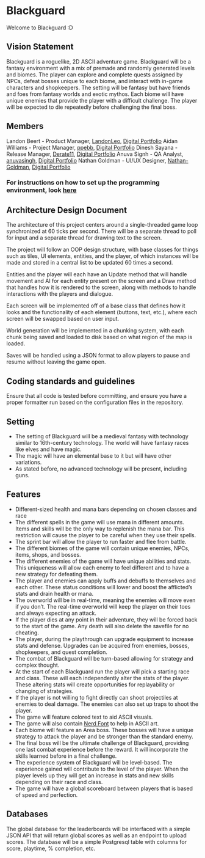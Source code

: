 ﻿# Blackguard

Welcome to Blackguard :D

## Vision Statement 
Blackguard is a roguelike, 2D ASCII adventure game. Blackguard will be a fantasy environment with a mix of premade and randomly generated levels and biomes. The player can explore and complete quests assigned by NPCs, defeat bosses unique to each biome, and interact with in-game characters and shopkeepers. The setting will be fantasy but have friends and foes from fantasy worlds and exotic mythos. Each biome will have unique enemies that provide the player with a difficult challenge. The player will be expected to die repeatedly before challenging the final boss.

## Members
Landon Beert - Product Manager, [LandonLeo](https://github.com/LandonLeo), [Digital Portfolio](https://codermerlin.academy/users/landon-beert/Digital%20Portfolio/index.html)
Aidan Williams - Project Manager, [ppebb](https://github.com/ppebb), [Digital Portfolio](https://codermerlin.academy/users/aidan-williams/Digital%20Portfolio/index.html)
Dinesh Sayana - Release Manager, [Derate11](https://github.com/Derate11), [Digital Portfolio](https://codermerlin.academy/users/dinesh-sayana/Digital%20Portfolio/index.html)
Anuva Signh - QA Analyst, [anuvasingh](https://github.com/anuvasingh), [Digital Portfolio](https://codermerlin.academy/users/anuva-singh/Digital%20Portfolio/index.html)
Nathan Goldman - UI/UX Designer, [Nathan-Goldman](https://github.com/Nathan-Goldman), [Digital Portfolio](https://codermerlin.academy/users/nathan-goldman/Digital%20Portfolio/index.html)

### For instructions on how to set up the programming environment, look [here](https://github.com/ppebb/isp2/blob/main/docs/setup.md)

## Architecture Design Document
The architecture of this project centers around a single-threaded game loop synchronized at 60 ticks per second. There will be a separate thread to poll for input and a separate thread for drawing text to the screen.

The project will follow an OOP design structure, with base classes for things such as tiles, UI elements, entities, and the player, of which instances will be made and stored in a central list to be updated 60 times a second.

Entities and the player will each have an Update method that will handle movement and AI for each entity present on the screen and a Draw method that handles how it is rendered to the screen, along with methods to handle interactions with the players and dialogue.

Each screen will be implemented off of a base class that defines how it looks and the functionality of each element (buttons, text, etc.), where each screen will be swapped based on user input.

World generation will be implemented in a chunking system, with each chunk being saved and loaded to disk based on what region of the map is loaded.

Saves will be handled using a JSON format to allow players to pause and resume without leaving the game open.

## Coding standards and guidelines
Ensure that all code is tested before committing, and ensure you have a proper formatter run based on the configuration files in the repository.

## Setting
- The setting of Blackguard will be a medieval fantasy with technology similar to 16th-century technology. The world will have fantasy races like elves and have magic.
-  The magic will have an elemental base to it but will have other variations.
-  As stated before, no advanced technology will be present, including guns.

## Features
- Different-sized health and mana bars depending on chosen classes and race
- The different spells in the game will use mana in different amounts. Items and skills will be the only way to replenish the mana bar. This restriction will cause the player to be careful when they use their spells.
- The sprint bar will allow the player to run faster and flee from battle.
- The different biomes of the game will contain unique enemies, NPCs, items, shops, and bosses.
- The different enemies of the game will have unique abilities and stats. This uniqueness will allow each enemy to feel different and to have a new strategy for defeating them.
- The player and enemies can apply buffs and debuffs to themselves and each other. These status conditions will lower and boost the afflicted’s stats and drain health or mana.
- The overworld will be in real-time, meaning the enemies will move even if you don’t. The real-time overworld will keep the player on their toes and always expecting an attack.
- If the player dies at any point in their adventure, they will be forced back to the start of the game. Any death will also delete the savefile for no cheating.
- The player, during the playthrough can upgrade equipment to increase stats and defense. Upgrades can be acquired from enemies, bosses, shopkeepers, and quest completion.
- The combat of Blackguard will be turn-based allowing for strategy and complex thought.
- At the start of each Blackguard run the player will pick a starting race and class. These will each independently alter the stats of the player. These altering stats will create opportunities for replayability or changing of strategies.
- If the player is not willing to fight directly can shoot projectiles at enemies to deal damage. The enemies can also set up traps to shoot the player.
- The game will feature colored text to aid ASCII visuals.
- The game will also contain [Nerd Font](https://www.nerdfonts.com/) to help in ASCII art.
- Each biome will feature an Area boss. These bosses will have a unique strategy to attack the player and be stronger than the standard enemy. 
- The final boss will be the ultimate challenge of Blackguard, providing one last combat experience before the reward. It will incorporate the skills learned before in a final challenge.
- The experience system of Blackguard will be level-based. The experience gained will contribute to the level of the player. When the player levels up they will get an increase in stats and new skills depending on their race and class.
- The game will have a global scoreboard between players that is based of speed and perfection.


## Databases
The global database for the leaderboards will be interfaced with a simple JSON API that will return global scores as well as an endpoint to upload scores. The database will be a simple Postgresql table with columns for score, playtime, % completion, etc.
